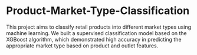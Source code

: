 # Product-Market-Type-Classification
This project aims to classify retail products into different market types using machine learning. We built a supervised classification model based on the XGBoost algorithm, which demonstrated high accuracy in predicting the appropriate market type based on product and outlet features.
